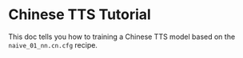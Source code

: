 # Chinese TTS Tutorial

This doc tells you how to training a Chinese TTS model based on the `naive_01_nn.cn.cfg` recipe.

##